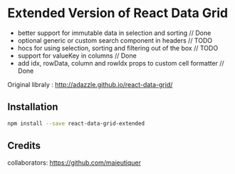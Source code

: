 # Extended Version of React Data Grid 
- better support for immutable data in selection and sorting // Done
- optional generic or custom search component in headers // TODO
- hocs for using selection, sorting and filtering out of the box // TODO
- support for valueKey in columns // Done
- add idx, rowData, column and rowIdx props to custom cell formatter // Done

Original libraly : http://adazzle.github.io/react-data-grid/ 


Installation
------------

```sh
npm install --save react-data-grid-extended
```

Credits 
------------

collaborators: https://github.com/maieutiquer
